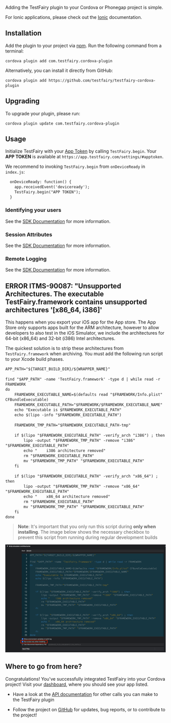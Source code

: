 Adding the TestFairy plugin to your Cordova or Phonegap project is simple.

For Ionic applications, please check out the [Ionic](https://docs.testfairy.com/Platforms/Ionic.html) documentation.

## Installation

Add the plugin to your project via [npm](https://www.npmjs.com/package/com.testfairy.cordova-plugin). Run the following command from a terminal:

```
cordova plugin add com.testfairy.cordova-plugin
```

Alternatively, you can install it directly from GitHub:

```
cordova plugin add https://github.com/testfairy/testfairy-cordova-plugin
```

## Upgrading

To upgrade your plugin, please run:

```
cordova plugin update com.testfairy.cordova-plugin
```

## Usage

Initialize TestFairy with your [App Token](https://app.testfairy.com/settings/#apptoken) by calling `TestFairy.begin`. Your **APP TOKEN** is available at `https://app.testfairy.com/settings/#apptoken`.

We recommend to invoking `TestFairy.begin` from `onDeviceReady` in `index.js`:

```
  onDeviceReady: function() {
    app.receivedEvent('deviceready');
    TestFairy.begin("APP TOKEN");
  }
```

### Identifying your users

See the [SDK Documentation](https://docs.testfairy.com/SDK/Identifying_Your_Users.html#cordova) for more information.

### Session Attributes

See the [SDK Documentation](https://docs.testfairy.com/SDK/Session_Attributes.html#cordova) for more information.

### Remote Logging

See the [SDK Documentation](https://docs.testfairy.com/SDK/Remote_Logging.html#cordova) for more information.

## ERROR ITMS-90087: "Unsupported Architectures. The executable TestFairy.framework contains unsupported architectures '[x86_64, i386]'
This happens when you export your iOS app for the App store. The App Store only supports apps built for the ARM architecture, however to allow developers to also test in the iOS Simulator, we include the architectures for 64-bit (x86_64) and 32-bit (i386) Intel architectures.

The quickest solution is to strip these architectures from `TestFairy.framework` when archiving. You must add the following run script to your Xcode build phases.

```
APP_PATH="${TARGET_BUILD_DIR}/${WRAPPER_NAME}"

find "$APP_PATH" -name 'TestFairy.framework' -type d | while read -r FRAMEWORK
do
    FRAMEWORK_EXECUTABLE_NAME=$(defaults read "$FRAMEWORK/Info.plist" CFBundleExecutable)
    FRAMEWORK_EXECUTABLE_PATH="$FRAMEWORK/$FRAMEWORK_EXECUTABLE_NAME"
    echo "Executable is $FRAMEWORK_EXECUTABLE_PATH"
    echo $(lipo -info "$FRAMEWORK_EXECUTABLE_PATH")

    FRAMEWORK_TMP_PATH="$FRAMEWORK_EXECUTABLE_PATH-tmp"

    if $(lipo "$FRAMEWORK_EXECUTABLE_PATH" -verify_arch "i386") ; then
        lipo -output "$FRAMEWORK_TMP_PATH" -remove "i386" "$FRAMEWORK_EXECUTABLE_PATH"
        echo "    i386 architecture removed"
        rm "$FRAMEWORK_EXECUTABLE_PATH"
        mv "$FRAMEWORK_TMP_PATH" "$FRAMEWORK_EXECUTABLE_PATH"
    fi

    if $(lipo "$FRAMEWORK_EXECUTABLE_PATH" -verify_arch "x86_64") ; then
        lipo -output "$FRAMEWORK_TMP_PATH" -remove "x86_64" "$FRAMEWORK_EXECUTABLE_PATH"
        echo "    x86_64 architecture removed"
        rm "$FRAMEWORK_EXECUTABLE_PATH"
        mv "$FRAMEWORK_TMP_PATH" "$FRAMEWORK_EXECUTABLE_PATH"
    fi
done
```

> **Note**: It's important that you only run this script during **only when installing**. The image below shows the necessary checkbox to prevent this script from running during regular development builds

![only-when-archiving](/img/only-when-installing.png)

## Where to go from here?

Congratulations! You've successfully integrated TestFairy into your Cordova project! Visit your [dashboard](http://app.testfairy.com/), where you should see your app listed.

* Have a look at the [API documentation](https://github.com/testfairy/testfairy-cordova-plugin/blob/master/www/testfairy.js) for other calls you can make to the TestFairy plugin

* Follow the project on [GitHub](https://github.com/testfairy/testfairy-cordova-plugin) for updates, bug reports, or to contribute to the project!
